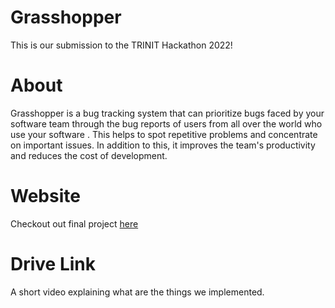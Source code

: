 # Grasshopper
This is our submission to the TRINIT Hackathon 2022!

# About
Grasshopper is a bug tracking system that can prioritize bugs faced by your software team through the bug reports of users from all over the world who use your software . This helps to spot repetitive problems and concentrate on important issues. In addition to this, it improves the team's productivity and reduces the cost of development.

# Website
Checkout out final project [here](https://grasshopper-brocode.netlify.app)

# Drive Link
A short video explaining what are the things we implemented.


